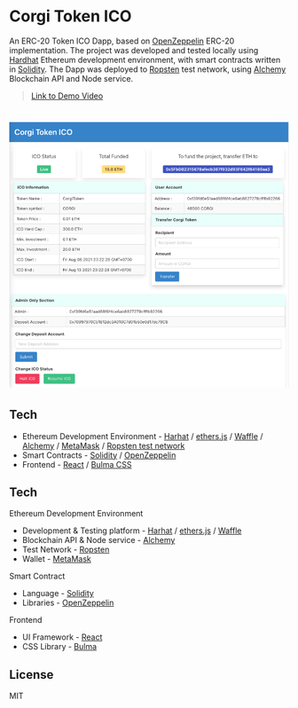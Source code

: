 # Corgi Token ICO
An ERC-20 Token ICO Dapp, based on [OpenZeppelin](https://openzeppelin.com) ERC-20 implementation. The project was developed and tested locally using [Hardhat](https://hardhat.org) Ethereum development environment, with smart contracts written in [Solidity](https://docs.soliditylang.org/en/v0.8.6/). The Dapp was deployed to [Ropsten](https://ropsten.etherscan.io/) test network, using [Alchemy](https://www.alchemy.com/) Blockchain API and Node service.

> [Link to Demo Video](https://youtu.be/UTTg1AYhQ_Q)

# ![corgi-ico-token](./documentations/screenshots/screenshot_1.png)

## Tech
- Ethereum Development Environment - [Harhat](https://hardhat.org) / [ethers.js](https://docs.ethers.io/v5/) / [Waffle](https://ethereum-waffle.readthedocs.io/en/latest/index.html) / [Alchemy](https://www.alchemy.com/) / [MetaMask](https://metamask.io) / [Ropsten test network](https://ropsten.etherscan.io/)
- Smart Contracts - [Solidity](https://docs.soliditylang.org/en/v0.8.6/) / [OpenZeppelin](https://openzeppelin.com)
- Frontend - [React](https://reactjs.org) / [Bulma CSS](https://bulma.io)

## Tech
Ethereum Development Environment
- Development & Testing platform - [Harhat](https://hardhat.org) / [ethers.js](https://docs.ethers.io/v5/) / [Waffle](https://ethereum-waffle.readthedocs.io/en/latest/index.html)
- Blockchain API & Node service - [Alchemy](https://www.alchemy.com/)
- Test Network - [Ropsten](https://ropsten.etherscan.io/)
- Wallet - [MetaMask](https://metamask.io)

Smart Contract
- Language - [Solidity](https://docs.soliditylang.org/en/v0.8.6/)
- Libraries - [OpenZeppelin](https://openzeppelin.com)

Frontend
- UI Framework - [React](https://reactjs.org)
- CSS Library - [Bulma](https://bulma.io)

## License
MIT
